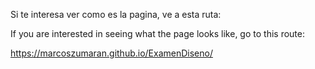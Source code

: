 Si te interesa ver como es la pagina, ve a esta ruta:

If you are interested in seeing what the page looks like, go to this route:

https://marcoszumaran.github.io/ExamenDiseno/
